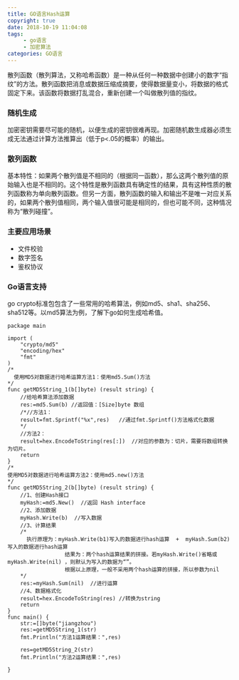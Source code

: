 ```yaml
---
title: GO语言Hash运算
copyright: true
date: 2018-10-19 11:04:08
tags:
     - go语言
     - 加密算法
categories: GO语言
---
```


散列函数（散列算法，又称哈希函数）是一种从任何一种数据中创建小的数字“指纹”的方法。散列函数把消息或数据压缩成摘要，使得数据量变小，将数据的格式固定下来。该函数将数据打乱混合，重新创建一个叫做散列值的指纹。

### 随机生成

加密密钥需要尽可能的随机，以便生成的密钥很难再现。加密随机数生成器必须生成无法通过计算方法推算出（低于p<.05的概率）的输出。

### 散列函数

基本特性：如果两个散列值是不相同的（根据同一函数），那么这两个散列值的原始输入也是不相同的。这个特性是散列函数具有确定性的结果，具有这种性质的散列函数称为单向散列函数。但另一方面，散列函数的输入和输出不是唯一对应关系的，如果两个散列值相同，两个输入值很可能是相同的，但也可能不同，这种情况称为“散列碰撞”。

### 主要应用场景

- 文件校验
- 数字签名
- 鉴权协议

### Go语言支持

go crypto标准包包含了一些常用的哈希算法，例如md5、sha1、sha256、sha512等。以md5算法为例，了解下go如何生成哈希值。

```
package main
 
import (
	"crypto/md5"
	"encoding/hex"
	"fmt"
)
/*
  使用MD5对数据进行哈希运算方法1：使用md5.Sum()方法
*/
func getMD5String_1(b[]byte) (result string) {
	//给哈希算法添加数据
	res:=md5.Sum(b) //返回值：[Size]byte 数组
	/*//方法1：
	result=fmt.Sprintf("%x",res)   //通过fmt.Sprintf()方法格式化数据
	*/
	//方法2：
	result=hex.EncodeToString(res[:])  //对应的参数为：切片，需要将数组转换为切片。
	return
}
/*
使用MD5对数据进行哈希运算方法2：使用md5.new()方法
*/
func getMD5String_2(b[]byte) (result string) {
	//1、创建Hash接口
	myHash:=md5.New()  //返回 Hash interface
	//2、添加数据
	myHash.Write(b)  //写入数据
	//3、计算结果
	/*
	  执行原理为：myHash.Write(b1)写入的数据进行hash运算  +  myHash.Sum(b2)写入的数据进行hash运算
	              结果为：两个hash运算结果的拼接。若myHash.Write()省略或myHash.Write(nil) ，则默认为写入的数据为“”。
	              根据以上原理，一般不采用两个hash运算的拼接，所以参数为nil
	*/
	res:=myHash.Sum(nil)  //进行运算
	//4、数据格式化
	result=hex.EncodeToString(res) //转换为string
	return
}
func main() {
	str:=[]byte("jiangzhou")
	res:=getMD5String_1(str)
	fmt.Println("方法1运算结果：",res)
 
	res=getMD5String_2(str)
	fmt.Println("方法2运算结果：",res)
	
}
```

